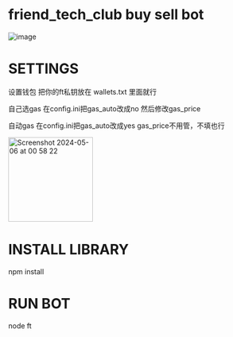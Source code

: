 # friend_tech_club buy sell bot
![image](https://github.com/leductam2003/friend_tech_club/assets/39722350/8db8d84d-da9e-4172-a536-105686d58186)

# SETTINGS
设置钱包
把你的ft私钥放在 wallets.txt 里面就行

自己选gas
在config.ini把gas_auto改成no 然后修改gas_price

自动gas
在config.ini把gas_auto改成yes gas_price不用管，不填也行

<img width="170" alt="Screenshot 2024-05-06 at 00 58 22" src="https://github.com/leductam2003/friend_tech_club/assets/39722350/351b311e-8ec7-44f1-9d93-810353cd473d">

# INSTALL LIBRARY
npm install
# RUN BOT
node ft



